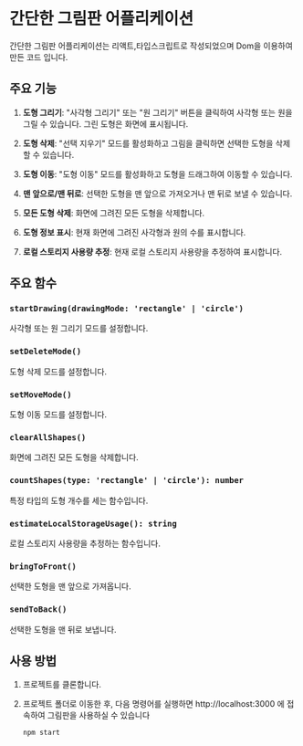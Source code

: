 # 간단한 그림판 어플리케이션

간단한 그림판 어플리케이션는 리액트,타입스크립트로 작성되었으며 Dom을 이용하여 만든 코드 입니다.

## 주요 기능

1. **도형 그리기**: "사각형 그리기" 또는 "원 그리기" 버튼을 클릭하여 사각형 또는 원을 그릴 수 있습니다. 그린 도형은 화면에 표시됩니다.

2. **도형 삭제**: "선택 지우기" 모드를 활성화하고 그림을 클릭하면 선택한 도형을 삭제할 수 있습니다.

3. **도형 이동**: "도형 이동" 모드를 활성화하고 도형을 드래그하여 이동할 수 있습니다.

4. **맨 앞으로/맨 뒤로**: 선택한 도형을 맨 앞으로 가져오거나 맨 뒤로 보낼 수 있습니다.

5. **모든 도형 삭제**: 화면에 그려진 모든 도형을 삭제합니다.

6. **도형 정보 표시**: 현재 화면에 그려진 사각형과 원의 수를 표시합니다.

7. **로컬 스토리지 사용량 추정**: 현재 로컬 스토리지 사용량을 추정하여 표시합니다.

## 주요 함수

### `startDrawing(drawingMode: 'rectangle' | 'circle')`

사각형 또는 원 그리기 모드를 설정합니다.

### `setDeleteMode()`

도형 삭제 모드를 설정합니다.

### `setMoveMode()`

도형 이동 모드를 설정합니다.

### `clearAllShapes()`

화면에 그려진 모든 도형을 삭제합니다.

### `countShapes(type: 'rectangle' | 'circle'): number`

특정 타입의 도형 개수를 세는 함수입니다.

### `estimateLocalStorageUsage(): string`

로컬 스토리지 사용량을 추정하는 함수입니다.

### `bringToFront()`

선택한 도형을 맨 앞으로 가져옵니다.

### `sendToBack()`

선택한 도형을 맨 뒤로 보냅니다.

## 사용 방법

1. 프로젝트를 클론합니다.

2. 프로젝트 폴더로 이동한 후, 다음 명령어를 실행하면 http://localhost:3000 에 접속하여 그림판을 사용하실 수 있습니다

   ```bash
   npm start
